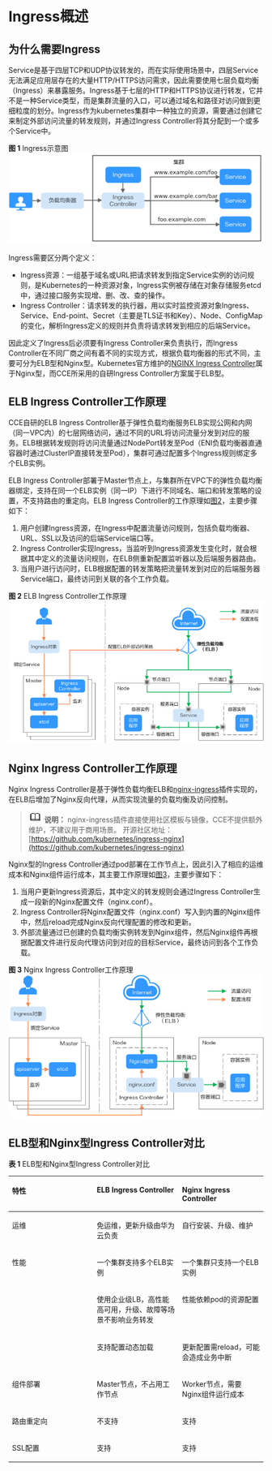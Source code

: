 # Ingress概述<a name="cce_01_0094"></a>

## 为什么需要Ingress<a name="section17868123416122"></a>

Service是基于四层TCP和UDP协议转发的，而在实际使用场景中，四层Service无法满足应用层存在的大量HTTP/HTTPS访问需求，因此需要使用七层负载均衡（Ingress）来暴露服务。Ingress基于七层的HTTP和HTTPS协议进行转发，它并不是一种Service类型，而是集群流量的入口，可以通过域名和路径对访问做到更细粒度的划分。Ingress作为kubernetes集群中一种独立的资源，需要通过创建它来制定外部访问流量的转发规则，并通过Ingress Controller将其分配到一个或多个Service中。

**图 1**  Ingress示意图<a name="fig813352003010"></a>  
![](figures/Ingress示意图.png "Ingress示意图")

Ingress需要区分两个定义：

-   Ingress资源：一组基于域名或URL把请求转发到指定Service实例的访问规则，是Kubernetes的一种资源对象，Ingress实例被存储在对象存储服务etcd中，通过接口服务实现增、删、改、查的操作。
-   Ingress Controller：请求转发的执行器，用以实时监控资源对象Ingress、Service、End-point、Secret（主要是TLS证书和Key）、Node、ConfigMap的变化，解析Ingress定义的规则并负责将请求转发到相应的后端Service。

因此定义了Ingress后必须要有Ingress Controller来负责执行，而Ingress Controller在不同厂商之间有着不同的实现方式，根据负载均衡器的形式不同，主要可分为ELB型和Nginx型。Kubernetes官方维护的[NGINX Ingress Controller](https://github.com/kubernetes/ingress-nginx)属于Nginx型，而CCE所采用的自研Ingress Controller方案属于ELB型。

## ELB Ingress Controller工作原理<a name="section162271821192312"></a>

CCE自研的ELB Ingress Controller基于弹性负载均衡服务ELB实现公网和内网（同一VPC内）的七层网络访问，通过不同的URL将访问流量分发到对应的服务。ELB根据转发规则将访问流量通过NodePort转发至Pod（ENI负载均衡器直通容器时通过ClusterIP直接转发至Pod），集群可通过配置多个Ingress规则绑定多个ELB实例。

ELB Ingress Controller部署于Master节点上，与集群所在VPC下的弹性负载均衡器绑定，支持在同一个ELB实例（同一IP）下进行不同域名、端口和转发策略的设置，不支持路由的重定向。ELB Ingress Controller的工作原理如[图2](#fig195830353)，主要步骤如下：

1.  用户创建Ingress资源，在Ingress中配置流量访问规则，包括负载均衡器、URL、SSL以及访问的后端Service端口等。
2.  Ingress Controller实现Ingress，当监听到Ingress资源发生变化时，就会根据其中定义的流量访问规则，在ELB侧重新配置监听器以及后端服务器路由。
3.  当用户进行访问时，ELB根据配置的转发策略把流量转发到对应的后端服务器Service端口，最终访问到关联的各个工作负载。

**图 2**  ELB Ingress Controller工作原理<a name="fig195830353"></a>  
![](figures/ELB-Ingress-Controller工作原理.png "ELB-Ingress-Controller工作原理")

## Nginx Ingress Controller工作原理<a name="section1973674703410"></a>

Nginx Ingress Controller是基于弹性负载均衡ELB和[nginx-ingress](nginx-ingress.md)插件实现的，在ELB后增加了Nginx反向代理，从而实现流量的负载均衡及访问控制。

>![](public_sys-resources/icon-note.gif) **说明：** 
>nginx-ingress插件直接使用社区模板与镜像，CCE不提供额外维护，不建议用于商用场景。
>开源社区地址：[https://github.com/kubernetes/ingress-nginx](https://github.com/kubernetes/ingress-nginx)

Nginx型的Ingress Controller通过pod部署在工作节点上，因此引入了相应的运维成本和Nginx组件运行成本，其主要工作原理如[图3](#fig10473974419)，主要步骤如下：

1.  当用户更新Ingress资源后，其中定义的转发规则会通过Ingress Controller生成一段新的Nginx配置文件（nginx.conf）。
2.  Ingress Controller将Nginx配置文件（nginx.conf）写入到内置的Nginx组件中，然后reload完成Nginx反向代理配置的修改和更新。
3.  外部流量通过已创建的负载均衡实例转发到Nginx组件，然后Nginx组件再根据配置文件进行反向代理访问到对应的目标Service，最终访问到各个工作负载。

**图 3**  Nginx Ingress Controller工作原理<a name="fig10473974419"></a>  
![](figures/Nginx-Ingress-Controller工作原理.png "Nginx-Ingress-Controller工作原理")

## ELB型和Nginx型Ingress Controller对比<a name="section1048715559515"></a>

**表 1**  ELB型和Nginx型Ingress Controller对比

<a name="table202288537526"></a>
<table><thead align="left"><tr id="row9228053165215"><th class="cellrowborder" valign="top" width="33.24332433243324%" id="mcps1.2.4.1.1"><p id="p922895316521"><a name="p922895316521"></a><a name="p922895316521"></a>特性</p>
</th>
<th class="cellrowborder" valign="top" width="33.423342334233425%" id="mcps1.2.4.1.2"><p id="p13228125305218"><a name="p13228125305218"></a><a name="p13228125305218"></a>ELB Ingress Controller</p>
</th>
<th class="cellrowborder" valign="top" width="33.33333333333333%" id="mcps1.2.4.1.3"><p id="p13228125318527"><a name="p13228125318527"></a><a name="p13228125318527"></a>Nginx Ingress Controller</p>
</th>
</tr>
</thead>
<tbody><tr id="row57816428239"><td class="cellrowborder" valign="top" width="33.24332433243324%" headers="mcps1.2.4.1.1 "><p id="p11781742112317"><a name="p11781742112317"></a><a name="p11781742112317"></a>运维</p>
</td>
<td class="cellrowborder" valign="top" width="33.423342334233425%" headers="mcps1.2.4.1.2 "><p id="p2078842172310"><a name="p2078842172310"></a><a name="p2078842172310"></a>免运维，更新升级由华为云负责</p>
</td>
<td class="cellrowborder" valign="top" width="33.33333333333333%" headers="mcps1.2.4.1.3 "><p id="p137814215237"><a name="p137814215237"></a><a name="p137814215237"></a>自行安装、升级、维护</p>
</td>
</tr>
<tr id="row181084872314"><td class="cellrowborder" rowspan="3" valign="top" width="33.24332433243324%" headers="mcps1.2.4.1.1 "><p id="p1210958152313"><a name="p1210958152313"></a><a name="p1210958152313"></a>性能</p>
</td>
<td class="cellrowborder" valign="top" width="33.423342334233425%" headers="mcps1.2.4.1.2 "><p id="p55431610591"><a name="p55431610591"></a><a name="p55431610591"></a>一个集群支持多个ELB实例</p>
</td>
<td class="cellrowborder" valign="top" width="33.33333333333333%" headers="mcps1.2.4.1.3 "><p id="p1654319101097"><a name="p1654319101097"></a><a name="p1654319101097"></a>一个集群只支持一个ELB实例</p>
</td>
</tr>
<tr id="row16585103017248"><td class="cellrowborder" valign="top" headers="mcps1.2.4.1.1 "><p id="p155851630112413"><a name="p155851630112413"></a><a name="p155851630112413"></a>使用企业级LB，高性能高可用，升级、故障等场景不影响业务转发</p>
</td>
<td class="cellrowborder" valign="top" headers="mcps1.2.4.1.2 "><p id="p14585103042418"><a name="p14585103042418"></a><a name="p14585103042418"></a>性能依赖pod的资源配置</p>
</td>
</tr>
<tr id="row76851723191713"><td class="cellrowborder" valign="top" headers="mcps1.2.4.1.1 "><p id="p165541962041"><a name="p165541962041"></a><a name="p165541962041"></a>支持配置动态加载</p>
</td>
<td class="cellrowborder" valign="top" headers="mcps1.2.4.1.2 "><p id="p55351361844"><a name="p55351361844"></a><a name="p55351361844"></a>更新配置需reload，可能会造成业务中断</p>
</td>
</tr>
<tr id="row722875385215"><td class="cellrowborder" valign="top" width="33.24332433243324%" headers="mcps1.2.4.1.1 "><p id="p222845317526"><a name="p222845317526"></a><a name="p222845317526"></a>组件部署</p>
</td>
<td class="cellrowborder" valign="top" width="33.423342334233425%" headers="mcps1.2.4.1.2 "><p id="p10228175385218"><a name="p10228175385218"></a><a name="p10228175385218"></a>Master节点，不占用工作节点</p>
</td>
<td class="cellrowborder" valign="top" width="33.33333333333333%" headers="mcps1.2.4.1.3 "><p id="p422855365210"><a name="p422855365210"></a><a name="p422855365210"></a>Worker节点，需要Nginx组件运行成本</p>
</td>
</tr>
<tr id="row7228175315211"><td class="cellrowborder" valign="top" width="33.24332433243324%" headers="mcps1.2.4.1.1 "><p id="p263385598"><a name="p263385598"></a><a name="p263385598"></a>路由重定向</p>
</td>
<td class="cellrowborder" valign="top" width="33.423342334233425%" headers="mcps1.2.4.1.2 "><p id="p1222825310522"><a name="p1222825310522"></a><a name="p1222825310522"></a>不支持</p>
</td>
<td class="cellrowborder" valign="top" width="33.33333333333333%" headers="mcps1.2.4.1.3 "><p id="p172284534528"><a name="p172284534528"></a><a name="p172284534528"></a>支持</p>
</td>
</tr>
<tr id="row1987813625219"><td class="cellrowborder" valign="top" width="33.24332433243324%" headers="mcps1.2.4.1.1 "><p id="p19878173615219"><a name="p19878173615219"></a><a name="p19878173615219"></a>SSL配置</p>
</td>
<td class="cellrowborder" valign="top" width="33.423342334233425%" headers="mcps1.2.4.1.2 "><p id="p2087812369527"><a name="p2087812369527"></a><a name="p2087812369527"></a>支持</p>
</td>
<td class="cellrowborder" valign="top" width="33.33333333333333%" headers="mcps1.2.4.1.3 "><p id="p13878113614522"><a name="p13878113614522"></a><a name="p13878113614522"></a>支持</p>
</td>
</tr>
</tbody>
</table>

